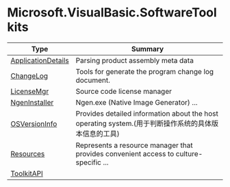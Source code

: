 ﻿
# Microsoft.VisualBasic.SoftwareToolkits

|Type|Summary|
|----|-------|
|<a href="#" onClick="load('/docs/Microsoft.VisualBasic.SoftwareToolkits/ApplicationDetails.md')">ApplicationDetails</a>|Parsing product assembly meta data|
|<a href="#" onClick="load('/docs/Microsoft.VisualBasic.SoftwareToolkits/ChangeLog.md')">ChangeLog</a>|Tools for generate the program change log document.|
|<a href="#" onClick="load('/docs/Microsoft.VisualBasic.SoftwareToolkits/LicenseMgr.md')">LicenseMgr</a>|Source code license manager|
|<a href="#" onClick="load('/docs/Microsoft.VisualBasic.SoftwareToolkits/NgenInstaller.md')">NgenInstaller</a>|Ngen.exe (Native Image Generator) ...|
|<a href="#" onClick="load('/docs/Microsoft.VisualBasic.SoftwareToolkits/OSVersionInfo.md')">OSVersionInfo</a>|Provides detailed information about the host operating system.(用于判断操作系统的具体版本信息的工具)|
|<a href="#" onClick="load('/docs/Microsoft.VisualBasic.SoftwareToolkits/Resources.md')">Resources</a>|Represents a resource manager that provides convenient access to culture-specific ...|
|<a href="#" onClick="load('/docs/Microsoft.VisualBasic.SoftwareToolkits/ToolkitAPI.md')">ToolkitAPI</a>||

